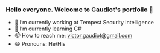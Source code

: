 ### Hello everyone. Welcome to Gaudiot's portfolio 👋

- 🔭 I’m currently working at Tempest Security Intelligence
- 🌱 I’m currently learning C#
- 📫 How to reach me: victor.gaudiot@gmail.com
- 😄 Pronouns: He/His
<!--
- ⚡ Fun fact: ...
- 👯 I’m looking to collaborate on ...
- 🤔 I’m looking for help with ...
- 💬 Ask me about ...
-->
